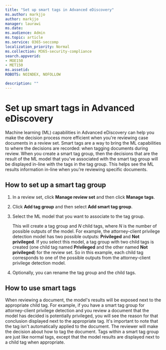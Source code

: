 ```yaml
---
title: "Set up smart tags in Advanced eDiscovery"
ms.author: markjjo
author: markjjo
manager: laurawi
ms.date: 
ms.audience: Admin
ms.topic: article
ms.service: O365-seccomp
localization_priority: Normal
ms.collection: M365-security-compliance 
search.appverid: 
- MOE150
- MET150
ms.assetid: 
ROBOTS: NOINDEX, NOFOLLOW 

description: ""
---
```


# Set up smart tags in Advanced eDiscovery

Machine learning (ML) capabilities in Advanced eDiscovery can help you make the decision process more efficient when you're reviewing case documents in a review set. Smart tags are a way to bring the ML capabilities to where the decisions are recorded: when tagging documents during review. When you create a smart tag group, then the decisions that are the result of the ML model that you've associated with the smart tag group will be displayed in-line with the tags in the tag group. This helps see the ML results information in-line when you're reviewing specific documents.

## How to set up a smart tag group

1. In a review set, click **Manage review set** and then click **Manage tags**.

2. Click **Add tag group** and then select **Add smart tag group**.

3. Select the ML model that you want to associate to the tag group. 
    
   This will create a tag group and *N* child tags, where *N* is the number of possible outputs of the model. For example, the attorney-client privilege detection model has two possible outputs: **Privileged** and **Not privileged**. If you select this model, a tag group with two child tags is created (one child tag named **Privileged** and the other named **Not privileged**) for the review set. So in this example, each child tag corresponds to one of the possible outputs from the attorney-client privilege detection model.

4. Optionally, you can rename the tag group and the child tags.

## How to use smart tags

When reviewing a document, the model's results will be exposed next to the appropriate child tag. For example, if you have a smart tag group for attorney-client privilege detection and you review a document that the model has decided is potentially privileged, you will see the reason for that conclusion displayed next to the appropriate tag. It's important to note that the tag isn't automatically applied to the document. The reviewer will make the decision about how to tag the document. Tags within a smart tag group are just like normal tags, except that the model results are displayed next to a child tag when appropriate.